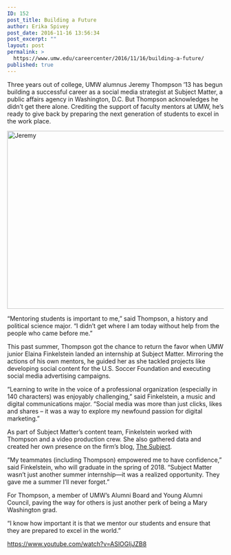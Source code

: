 ```yaml
---
ID: 152
post_title: Building a Future
author: Erika Spivey
post_date: 2016-11-16 13:56:34
post_excerpt: ""
layout: post
permalink: >
  https://www.umw.edu/careercenter/2016/11/16/building-a-future/
published: true
---
```

Three years out of college, UMW alumnus Jeremy Thompson ’13 has begun building a successful career as a social media strategist at Subject Matter, a public affairs agency in Washington, D.C. But Thompson acknowledges he didn’t get there alone. Crediting the support of faculty mentors at UMW, he’s ready to give back by preparing the next generation of students to excel in the work place.

<img class="aligncenter size-large wp-image-153" src="http://www.umw.edu/careercenter/wp-content/uploads/sites/41/2016/11/Jeremey_HP-1024x413.jpg" alt="Jeremy" width="1024" height="413" />

“Mentoring students is important to me,” said Thompson, a history and political science major. “I didn’t get where I am today without help from the people who came before me.”

This past summer, Thompson got the chance to return the favor when UMW junior Elaina Finkelstein landed an internship at Subject Matter. Mirroring the actions of his own mentors, he guided her as she tackled projects like developing social content for the U.S. Soccer Foundation and executing social media advertising campaigns.

“Learning to write in the voice of a professional organization (especially in 140 characters) was enjoyably challenging,” said Finkelstein, a music and digital communications major. “Social media was more than just clicks, likes and shares – it was a way to explore my newfound passion for digital marketing.”

As part of Subject Matter’s content team, Finkelstein worked with Thompson and a video production crew. She also gathered data and created her own presence on the firm’s blog, <a href="http://teamsubjectmatter.com/not-just-another-internship/">The Subject</a>.

“My teammates (including Thompson) empowered me to have confidence,” said Finkelstein, who will graduate in the spring of 2018. “Subject Matter wasn’t just another summer internship—it was a realized opportunity. They gave me a summer I’ll never forget.”

For Thompson, a member of UMW’s Alumni Board and Young Alumni Council, paving the way for others is just another perk of being a Mary Washington grad.

“I know how important it is that we mentor our students and ensure that they are prepared to excel in the world.”

https://www.youtube.com/watch?v=ASlOGljJZB8